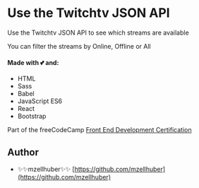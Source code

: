 # Use the Twitchtv JSON API

Use the Twitchtv JSON API to see which streams are available

You can filter the streams by Online, Offline or All

#### Made with 💕 and:
* HTML
* Sass
* Babel
* JavaScript ES6
* React
* Bootstrap

Part of the freeCodeCamp [Front End Development Certification](https://www.freecodecamp.org/map-aside#collapseFront-End-Development-Certification)


## Author

* ✨✨mzellhuber✨✨ [https://github.com/mzellhuber](https://github.com/mzellhuber)